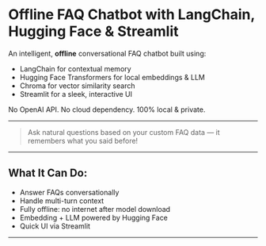 #  Offline FAQ Chatbot with LangChain, Hugging Face & Streamlit

An intelligent, **offline** conversational FAQ chatbot built using:
-  LangChain for contextual memory
-  Hugging Face Transformers for local embeddings & LLM
-  Chroma for vector similarity search
-  Streamlit for a sleek, interactive UI

No OpenAI API. No cloud dependency. 100% local & private.

---

> Ask natural questions based on your custom FAQ data — it remembers what you said before!

---

##  What It Can Do:

- Answer FAQs conversationally  
- Handle multi-turn context  
- Fully offline: no internet after model download  
- Embedding + LLM powered by Hugging Face  
- Quick UI via Streamlit  

---



